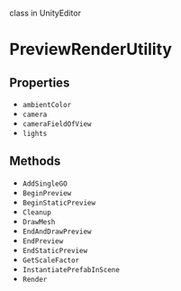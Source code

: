 class in UnityEditor
# PreviewRenderUtility

## Properties
- `ambientColor`
- `camera`
- `cameraFieldOfView`
- `lights`
## Methods
- `AddSingleGO`
- `BeginPreview`
- `BeginStaticPreview`
- `Cleanup`
- `DrawMesh`
- `EndAndDrawPreview`
- `EndPreview`
- `EndStaticPreview`
- `GetScaleFactor`
- `InstantiatePrefabInScene`
- `Render`
